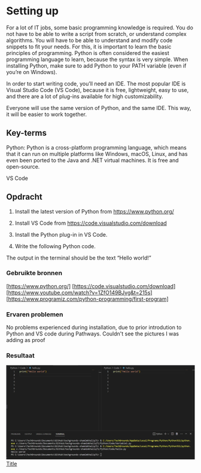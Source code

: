 # Setting up

For a lot of IT jobs, some basic programming knowledge is required. You do not have to be able to write a script from scratch, or understand complex algorithms. You will have to be able to understand and modify code snippets to fit your needs.
For this, it is important to learn the basic principles of programming. Python is often considered the easiest programming language to learn, because the syntax is very simple.
When installing Python, make sure to add Python to your PATH variable (even if you’re on Windows).

In order to start writing code, you’ll need an IDE. The most popular IDE is Visual Studio Code (VS Code), because it is free, lightweight, easy to use, and there are a lot of plug-ins available for high customizability.

Everyone will use the same version of Python, and the same IDE. This way, it will be easier to work together.


## Key-terms
Python:
Python is a cross-platform programming language, which means that it can run on multiple platforms like Windows, macOS, Linux, and has even been ported to the Java and .NET virtual machines. It is free and open-source.

VS Code

## Opdracht

1. Install the latest version of Python from https://www.python.org/

2. Install VS Code from https://code.visualstudio.com/download

3. Install the Python plug-in in VS Code.

4. Write the following Python code. 

The output in the terminal should be the text “Hello world!”

### Gebruikte bronnen
[https://www.python.org/]
[https://code.visualstudio.com/download]
[https://www.youtube.com/watch?v=1ZfO149BJvg&t=215s]
[https://www.programiz.com/python-programming/first-program]


### Ervaren problemen
No problems experienced during installation, due to prior introdution to Python and VS code during Pathways.
Couldn't see the pictures I was adding as proof

### Resultaat

![Alt text](<../00_includes/Python/Hello world.jpg>) [Title](<PRG-01-Setting up.md>)